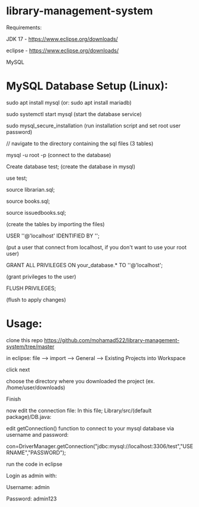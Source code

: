 # library-management-system
Requirements:

  JDK 17 - https://www.eclipse.org/downloads/
  
  eclipse - https://www.eclipse.org/downloads/
  
  MySQL

# MySQL Database Setup (Linux):
sudo apt install mysql
(or: sudo apt install mariadb)

sudo systemctl start mysql
(start the database service)

sudo mysql_secure_installation
(run installation script and set root user password)

// navigate to the directory containing the sql files (3 tables)

mysql -u root -p
(connect to the database)

Create database test;
(create the database in mysql)

use test;

source librarian.sql;

source books.sql;

source issuedbooks.sql;

(create the tables by importing the files)

USER '<username>'@'localhost' IDENTIFIED BY '<password>';

(put a user that connect from localhost, if you don't want to use your root user)

GRANT ALL PRIVILEGES ON your_database.* TO '<username>'@'localhost';

(grant privileges to the user)

FLUSH PRIVILEGES;

(flush to apply changes)

# Usage:
clone this repo https://github.com/mohamad522/library-management-system/tree/master

in eclipse:
file —> import —> General —> Existing Projects into Workspace

click next

choose the directory where you downloaded the project (ex. /home/user/downloads)

Finish

now edit the connection file:
  In this file; Library/src/(default package)/DB.java:
  
  edit getConnection() function to connect to your mysql database via username and password:
  
  con=DriverManager.getConnection("jdbc:mysql://localhost:3306/test","USERNAME","PASSWORD");

run the code in eclipse

Login as admin with:

Username: admin

Password: admin123
